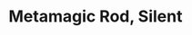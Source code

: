 ---
title: "Metamagic Rod, Silent"

rod:
  aura: "Strong (no school)"
  casterLevel: "17th"
  prerequisites:
    feats: ["{% feat_link craft-rod %}", "{% feat_link silent-spell %}"]
    spells: []
    special: []
  marketPrice: 0
  marketPriceSpecial: "3,000 gp (lesser), 11,000 gp (normal), 24,500 gp (greater)"
  description: |
    The wielder can cast up to three spells per day without verbal components as though using the {% feat_link silent-spell %} feat.

    #### Metamagic Rods

    Metamagic rods hold the essence of a metamagic feat but do not change the spell slot of the altered spell. All the rods described here are use-activated (but casting spells in a threatened area still draws an attack of opportunity). A caster may only use one metamagic rod on any given spell, but it is permissible to combine a rod with metamagic feats possessed by the rod's wielder. In this case, only the feats possessed by the wielder adjust the spell slot of the spell being cast.

    Possession of a metamagic rod does not confer the associated feat on the owner, only the ability to use the given feat a specified number of times per day. A sorcerer still must take a full-round action when using a metamagic rod, just as if using a metamagic feat he possesses.

    _Lesser and Greater Metamagic Rods:_ Normal metamagic rods can be used with spells of 6th level or lower. Lesser rods can be used with spells of 3rd level or lower, while greater rods can be used with spells of 9th level or lower.
---